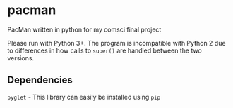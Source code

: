 # pacman
PacMan written in python for my comsci final project

Please run with Python 3+. The program is incompatible with Python 2 due to differences in how calls to `super()` are handled between the two versions.

Dependencies
-------------
`pyglet` - This library can easily be installed using `pip`
